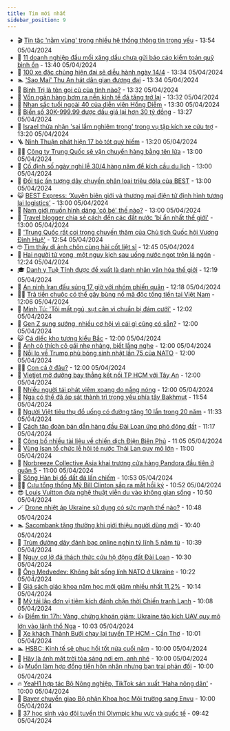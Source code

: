 ```yaml
---
title: Tim mới nhất
sidebar_position: 9
---
```


<!-- vnexpress-tin-moi-nhat:START -->
- 🎬 [Tin tặc &#39;nằm vùng&#39; trong nhiều hệ thống thông tin trọng yếu](https://vnexpress.net/tin-tac-nam-vung-trong-nhieu-he-thong-thong-tin-trong-yeu-4731077.html) - 13:54 05/04/2024
- 🐎 [11 doanh nghiệp đầu mối xăng dầu chưa gửi báo cáo kiểm toán quỹ bình ổn](https://vnexpress.net/11-doanh-nghiep-dau-moi-xang-dau-chua-gui-bao-cao-kiem-toan-quy-binh-on-4731063.html) - 13:40 05/04/2024
- 🦍 [100 xe đặc chủng hiện đại sẽ diễu hành ngày 14/4](https://vnexpress.net/100-xe-dac-chung-hien-dai-se-dieu-hanh-ngay-14-4-4730935.html) - 13:34 05/04/2024
- 🏊 [&#39;Sao Mai&#39; Thu An hát dân gian đương đại](https://vnexpress.net/sao-mai-thu-an-hat-dan-gian-duong-dai-4730251.html) - 13:34 05/04/2024
- 🎊 [Bình Trị là tên gọi cũ của tỉnh nào?](https://vnexpress.net/binh-tri-la-ten-goi-cu-cua-tinh-nao-4731058.html) - 13:32 05/04/2024
- 🎃 [Vốn ngân hàng bơm ra nền kinh tế đã tăng trở lại](https://vnexpress.net/von-ngan-hang-bom-ra-nen-kinh-te-da-tang-tro-lai-4731059.html) - 13:32 05/04/2024
- 🧰 [Nhan sắc tuổi ngoài 40 của diễn viên Hồng Diễm](https://vnexpress.net/nhan-sac-tuoi-ngoai-40-cua-dien-vien-hong-diem-4730725.html) - 13:30 05/04/2024
- 🔭 [Biển số 30K-999.99 được đấu giá lại hơn 30 tỷ đồng](https://vnexpress.net/bien-so-30k-999-99-duoc-dau-gia-lai-hon-30-ty-dong-4730974.html) - 13:27 05/04/2024
- 🫶 [Israel thừa nhận &#39;sai lầm nghiêm trọng&#39; trong vụ tập kích xe cứu trợ](https://vnexpress.net/israel-thua-nhan-sai-lam-nghiem-trong-trong-vu-tap-kich-xe-cuu-tro-4731064.html) - 13:20 05/04/2024
- 🪜 [Ninh Thuận phát hiện 17 bò tót quý hiếm](https://vnexpress.net/ninh-thuan-phat-hien-17-bo-tot-quy-hiem-4731039.html) - 13:20 05/04/2024
- 👨‍🏫 [Công ty Trung Quốc sẽ vận chuyển hàng bằng tên lửa](https://vnexpress.net/cong-ty-trung-quoc-se-van-chuyen-hang-bang-ten-lua-4730737.html) - 13:00 05/04/2024
- 🎊 [Cố định số ngày nghỉ lễ 30/4 hàng năm để kích cầu du lịch](https://vnexpress.net/co-dinh-so-ngay-nghi-le-30-4-hang-nam-de-kich-cau-du-lich-4731020.html) - 13:00 05/04/2024
- 🎊 [Đối tác ấn tượng dây chuyền phân loại triệu đôla của BEST](https://vnexpress.net/doi-tac-an-tuong-day-chuyen-phan-loai-trieu-dola-cua-best-4730980.html) - 13:00 05/04/2024
- 😺 [BEST Express: ‘Xuyên biên giới và thương mại điện tử định hình tương lai logistics’](https://vnexpress.net/best-express-xuyen-bien-gioi-va-thuong-mai-dien-tu-dinh-hinh-tuong-lai-logistics-4730922.html) - 13:00 05/04/2024
- 🐘 [Nam giới muốn hình dáng &#39;cô bé&#39; thế nào?](https://vnexpress.net/nam-gioi-muon-hinh-dang-co-be-the-nao-4730866.html) - 13:00 05/04/2024
- 🌁 [Travel blogger chia sẻ cách đến các đất nước &#39;bí ẩn nhất thế giới&#39;](https://vnexpress.net/travel-blogger-chia-se-cach-den-cac-dat-nuoc-bi-an-nhat-the-gioi-4721928.html) - 13:00 05/04/2024
- 🐲 [&#39;Trung Quốc rất coi trọng chuyến thăm của Chủ tịch Quốc hội Vương Đình Huệ&#39;](https://vnexpress.net/trung-quoc-rat-coi-trong-chuyen-tham-cua-chu-tich-quoc-hoi-vuong-dinh-hue-4731046.html) - 12:54 05/04/2024
- 🤓 [Tìm thấy di ảnh chôn cùng hài cốt liệt sĩ](https://vnexpress.net/tim-thay-di-anh-chon-cung-hai-cot-liet-si-4731062.html) - 12:45 05/04/2024
- 💪 [Hai người tử vong, một nguy kịch sau uống nước ngọt trộn lá ngón](https://vnexpress.net/hai-nguoi-tu-vong-mot-nguy-kich-sau-uong-nuoc-ngot-tron-la-ngon-4731036.html) - 12:24 05/04/2024
- 🎓 [Danh y Tuệ Tĩnh được đề xuất là danh nhân văn hóa thế giới](https://vnexpress.net/danh-y-tue-tinh-duoc-de-xuat-la-danh-nhan-van-hoa-the-gioi-4731050.html) - 12:19 05/04/2024
- 🫣 [An ninh Iran đấu súng 17 giờ với nhóm phiến quân](https://vnexpress.net/an-ninh-iran-dau-sung-17-gio-voi-nhom-phien-quan-4731008.html) - 12:18 05/04/2024
- 🧑‍💻 [Trả tiền chuộc có thể gây bùng nổ mã độc tống tiền tại Việt Nam](https://vnexpress.net/tra-tien-chuoc-co-the-gay-bung-no-ma-doc-tong-tien-tai-viet-nam-4731031.html) - 12:06 05/04/2024
- 🐲 [Minh Tú: &#39;Tôi mất ngủ, sụt cân vì chuẩn bị đám cưới&#39;](https://vnexpress.net/minh-tu-toi-mat-ngu-sut-can-vi-chuan-bi-dam-cuoi-4730904.html) - 12:02 05/04/2024
- 🌝 [Gen Z sung sướng, nhiều cơ hội vì cái gì cũng có sẵn?](https://vnexpress.net/gen-z-sung-suong-nhieu-co-hoi-vi-cai-gi-cung-co-san-4731005.html) - 12:00 05/04/2024
- 😺 [Cá diếc kho tương kiểu Bắc](https://vnexpress.net/ca-diec-kho-tuong-kieu-bac-4730925.html) - 12:00 05/04/2024
- 🐎 [Anh có thích cô gái nhẹ nhàng, biết lắng nghe](https://vnexpress.net/anh-co-thich-co-gai-nhe-nhang-biet-lang-nghe-4730902.html) - 12:00 05/04/2024
- 🎡 [Nỗi lo về Trump phủ bóng sinh nhật lần 75 của NATO](https://vnexpress.net/noi-lo-ve-trump-phu-bong-sinh-nhat-lan-75-cua-nato-4730741.html) - 12:00 05/04/2024
- 👨‍🏫 [Con cá ở đâu?](https://vnexpress.net/con-ca-o-dau-4714702.html) - 12:00 05/04/2024
- 🦆 [Vietjet mở đường bay thẳng kết nối TP HCM với Tây An](https://vnexpress.net/vietjet-mo-duong-bay-thang-ket-noi-tp-hcm-voi-tay-an-4731056.html) - 12:00 05/04/2024
- 🚦 [Nhiều người tái phát viêm xoang do nắng nóng](https://vnexpress.net/nhieu-nguoi-tai-phat-viem-xoang-do-nang-nong-4730918.html) - 12:00 05/04/2024
- 💫 [Nga có thể đã áp sát thành trì trọng yếu phía tây Bakhmut](https://vnexpress.net/nga-co-the-da-ap-sat-thanh-tri-trong-yeu-phia-tay-bakhmut-4731043.html) - 11:54 05/04/2024
- 🎉 [Người Việt tiêu thụ đồ uống có đường tăng 10 lần trong 20 năm](https://vnexpress.net/nguoi-viet-tieu-thu-do-uong-co-duong-tang-10-lan-trong-20-nam-4730960.html) - 11:33 05/04/2024
- 🌋 [Cách tập đoàn bán dẫn hàng đầu Đài Loan ứng phó động đất](https://vnexpress.net/cach-tap-doan-ban-dan-hang-dau-dai-loan-ung-pho-dong-dat-4730795.html) - 11:17 05/04/2024
- 🤖 [Công bố nhiều tài liệu về chiến dịch Điện Biên Phủ](https://vnexpress.net/cong-bo-nhieu-tai-lieu-ve-chien-dich-dien-bien-phu-4731038.html) - 11:05 05/04/2024
- 🦏 [Vùng Isan tổ chức lễ hội té nước Thái Lan quy mô lớn](https://vnexpress.net/vung-isan-to-chuc-le-hoi-te-nuoc-thai-lan-quy-mo-lon-4730587.html) - 11:00 05/04/2024
- 🦩 [Norbreeze Collective Asia khai trương cửa hàng Pandora đầu tiên ở quận 5](https://vnexpress.net/norbreeze-collective-asia-khai-truong-cua-hang-pandora-dau-tien-o-quan-5-4731040.html) - 11:00 05/04/2024
- 👺 [Sông Hàn bị đổ đất đá lấn chiếm](https://vnexpress.net/song-han-bi-do-dat-da-lan-chiem-4731013.html) - 10:53 05/04/2024
- 🧑‍🏫 [Cựu tổng thống Mỹ Bill Clinton sắp ra mắt hồi ký](https://vnexpress.net/cuu-tong-thong-my-bill-clinton-sap-ra-mat-hoi-ky-4730970.html) - 10:52 05/04/2024
- 😎 [Louis Vuitton đưa nghệ thuật viễn du vào không gian sống](https://vnexpress.net/louis-vuitton-dua-nghe-thuat-vien-du-vao-khong-gian-song-4726856.html) - 10:50 05/04/2024
- 🪄 [Drone nhiệt áp Ukraine sử dụng có sức mạnh thế nào?](https://vnexpress.net/drone-nhiet-ap-ukraine-su-dung-co-suc-manh-the-nao-4731011.html) - 10:48 05/04/2024
- 🏊 [Sacombank tặng thưởng khi giới thiệu người dùng mới](https://vnexpress.net/sacombank-tang-thuong-khi-gioi-thieu-nguoi-dung-moi-4731034.html) - 10:40 05/04/2024
- 💃 [Trùm đường dây đánh bạc online nghìn tỷ lĩnh 5 năm tù](https://vnexpress.net/trum-duong-day-danh-bac-online-nghin-ty-linh-5-nam-tu-4730969.html) - 10:39 05/04/2024
- 🦆 [Nguy cơ lở đá thách thức cứu hộ động đất Đài Loan](https://vnexpress.net/nguy-co-lo-da-thach-thuc-cuu-ho-dong-dat-dai-loan-4730932.html) - 10:30 05/04/2024
- 🎊 [Ông Medvedev: Không bắt sống lính NATO ở Ukraine](https://vnexpress.net/ong-medvedev-khong-bat-song-linh-nato-o-ukraine-4730797.html) - 10:22 05/04/2024
- 👺 [Giá sách giáo khoa năm học mới giảm nhiều nhất 11,2%](https://vnexpress.net/gia-sach-giao-khoa-nam-hoc-moi-giam-nhieu-nhat-11-2-4730987.html) - 10:14 05/04/2024
- 🎡 [Mỹ tái lập đơn vị tiêm kích đánh chặn thời Chiến tranh Lạnh](https://vnexpress.net/my-tai-lap-don-vi-tiem-kich-danh-chan-thoi-chien-tranh-lanh-4730858.html) - 10:08 05/04/2024
- 👍 [Điểm tin 17h: Vàng, chứng khoán giảm; Ukraine tập kích UAV quy mô lớn vào lãnh thổ Nga](https://vnexpress.net/diem-tin-17h-vang-chung-khoan-giam-ukraine-tap-kich-uav-quy-mo-lon-vao-lanh-tho-nga-4731032.html) - 10:03 05/04/2024
- 🐎 [Xe khách Thành Bưởi chạy lại tuyến TP HCM - Cần Thơ](https://vnexpress.net/xe-khach-thanh-buoi-chay-lai-tuyen-tp-hcm-can-tho-4731021.html) - 10:01 05/04/2024
- 🏊 [HSBC: Kinh tế sẽ phục hồi tốt nửa cuối năm](https://vnexpress.net/hsbc-kinh-te-se-phuc-hoi-tot-nua-cuoi-nam-4730928.html) - 10:00 05/04/2024
- 🦩 [Hãy là ánh mặt trời tỏa sáng nơi em, anh nhé](https://vnexpress.net/hay-la-anh-mat-troi-toa-sang-noi-em-anh-nhe-4730861.html) - 10:00 05/04/2024
- 👍 [Muốn làm hợp đồng tiền hôn nhân nhưng bạn trai phản đối](https://vnexpress.net/muon-lam-hop-dong-tien-hon-nhan-nhung-ban-trai-phan-doi-4730961.html) - 10:00 05/04/2024
- 🔥 [YeaH1 hợp tác Bộ Nông nghiệp, TikTok sản xuất &#39;Haha nông dân&#39;](https://vnexpress.net/yeah1-hop-tac-bo-nong-nghiep-tiktok-san-xuat-haha-nong-dan-4731017.html) - 10:00 05/04/2024
- 💄 [Bayer chuyển giao Bộ phận Khoa học Môi trường sang Envu](https://vnexpress.net/bayer-chuyen-giao-bo-phan-khoa-hoc-moi-truong-sang-envu-4730877.html) - 10:00 05/04/2024
- 🤡 [37 học sinh vào đội tuyển thi Olympic khu vực và quốc tế](https://vnexpress.net/37-hoc-sinh-vao-doi-tuyen-thi-olympic-khu-vuc-va-quoc-te-4730981.html) - 09:42 05/04/2024<!-- vnexpress-tin-moi-nhat:END -->
